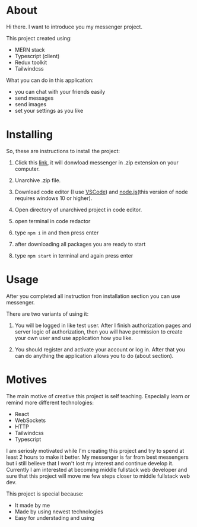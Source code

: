 # About

Hi there. I want to introduce you my messenger project. 

This project created using:

- MERN stack
- Typescript (client) 
- Redux toolkit
- Tailwindcss

What you can do in this application: 

- you can chat with your friends easily
- send messages
- send images
- set your settings as you like

# Installing

So, these are instructions to install the project:

1. Click this [link](https://github.com/anikihref/messanger-2022/archive/refs/heads/master.zip "Download this project archive"), it will donwload messenger in .zip extension on your computer.

2. Unarchive .zip file.

3. Download code editor (I use [VSCode](https://code.visualstudio.com/Download "Donwload VSCode")) and [node.js](https://nodejs.org/dist/v16.17.1/node-v16.17.1-x64.msi "Download node.js")(this version     of node requires windows 10 or higher).

4. Open directory of unarchived project in code editor.

5. open terminal in code redactor

6. type `npm i` in and then press enter

7. after downloading all packages you are ready to start
    
8. type `npm start` in terminal and again press enter

# Usage

After you completed all instruction fron installation section you can use messenger.

There are two variants of using it: 

1. You will be logged in like test user. After I finish authorization pages and server logic of authorization, then you will have permission to create your own user and use application how you like.

2. You should register and activate your account or log in. After that you can do anything the application allows you to do (about section). 

# Motives

The main motive of creative this project is self teaching. Especially learn or remind more different technologies: 

- React
- WebSockets
- HTTP
- Tailwindcss
- Typescript

I am seriosly motivated while I'm creating this project and try to spend at least 2 hours to make it better. 
My messenger is far from best messengers but i still believe that I won't lost my interest and continue develop it. Currently I am interested at becoming middle fullstack web developer and sure that this project will move me few steps closer to middle fullstack web dev.

This project is special because: 

- It made by me
- Made by using newest technologies
- Easy for understading and using 
